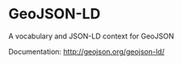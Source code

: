 # GeoJSON-LD

A vocabulary and JSON-LD context for GeoJSON

Documentation: http://geojson.org/geojson-ld/
